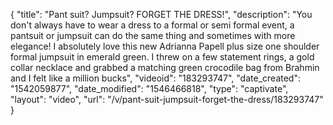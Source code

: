 {
    "title": "Pant suit? Jumpsuit? FORGET THE DRESS!",
    "description": "You don't always have to wear a dress to a formal or semi formal event, a pantsuit or jumpsuit can do the same thing and sometimes with more elegance! I absolutely love this new Adrianna Papell plus size one shoulder formal jumpsuit in emerald green. I threw on a few statement rings, a gold collar necklace and grabbed a matching green crocodile bag from Brahmin and I felt like a million bucks",
    "videoid": "183293747",
    "date_created": "1542059877",
    "date_modified": "1546466818",
    "type": "captivate",
    "layout": "video",
    "url": "\/v\/pant-suit-jumpsuit-forget-the-dress\/183293747"
}